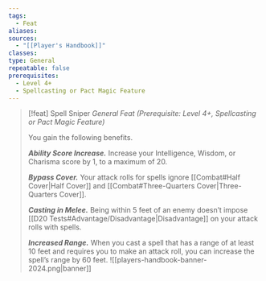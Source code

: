 ```yaml
---
tags:
  - Feat
aliases: 
sources:
  - "[[Player's Handbook]]"
classes: 
type: General
repeatable: false
prerequisites:
  - Level 4+
  - Spellcasting or Pact Magic Feature
---
```

>[!feat] Spell Sniper
>_General Feat (Prerequisite: Level 4+, Spellcasting or Pact Magic Feature)_
>
>You gain the following benefits.
>
>**_Ability Score Increase._** Increase your Intelligence, Wisdom, or Charisma score by 1, to a maximum of 20.
>
>**_Bypass Cover._** Your attack rolls for spells ignore [[Combat#Half Cover\|Half Cover]] and [[Combat#Three-Quarters Cover\|Three-Quarters Cover]].
>
>**_Casting in Melee._** Being within 5 feet of an enemy doesn’t impose [[D20 Tests#Advantage/Disadvantage\|Disadvantage]] on your attack rolls with spells.
>
>**_Increased Range._** When you cast a spell that has a range of at least 10 feet and requires you to make an attack roll, you can increase the spell’s range by 60 feet.
![[players-handbook-banner-2024.png|banner]]